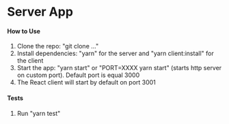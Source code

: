# Server App

#### How to Use

1. Clone the repo: "git clone ..."
2. Install dependencies: "yarn" for the server and "yarn client:install" for the client
3. Start the app: "yarn start" or "PORT=XXXX yarn start" (starts http server on custom port). Default port is equal 3000
4. The React client will start by default on port 3001

#### Tests

1. Run "yarn test"
